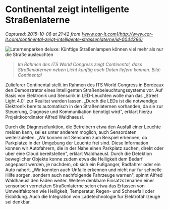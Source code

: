 # Continental zeigt intelligente Straßenlaterne

_Captured: 2015-10-06 at 21:42 from [www.car-it.com](http://www.car-it.com/continental-zeigt-intelligente-strassenlaterne/id-0044296)_

![Laternenparken deluxe: Künftige Straßenlampen können viel mehr als nur die Straße ausleuchten](http://www.car-it.com/wp-content/uploads/2015/10/Continental_PP_Smart_LED_6102015.jpg)

> _Im Rahmen des ITS World Congress zeigt Continental, dass Straßenlaternen neben Licht kunftig auch Daten liefern konnen. Bild: Continental_

Zulieferer Continental stellt im Rahmen des ITS World Congress in Bordeaux den Demonstrator eines intelligenten Straßenbeleuchtungssystems vor. Auf Basis von Elektronik und Sensorik in LED-Leuchten wolle man das „Street Light 4.0″ zur Realitat werden lassen. „Durch die LEDs ist die notwendige Elektronik bereits automatisch in den Straßenlaternen vorhanden, da sie zur Steuerung, Diagnose und Kommunikation benotigt wird", erklart hierzu Projektkoordinator Alfred Waldhaeusl.

Durch die Diagnosefunktion, die Betreibern etwa den Ausfall einer Leuchte melden kann, sei es unter anderem moglich, auch Sensordaten weiterzuleiten. „Wir konnen mit Sensoren zum Beispiel erkennen, ob Parkplatze in der Umgebung der Leuchte frei sind. Diese Information konnen wir Autofahrern, die in der Nahe einen Parkplatz suchen, direkt oder uber eine Cloud bereitstellen", erklart Waldhaeusl. Durch die Detektion beweglicher Objekte konne zudem etwa die Helligkeit dem Bedarf angepasst werden, je nachdem, ob sich ein Fußganger, Radfahrer oder ein Auto nahert. „Wir konnten auch Unfalle erkennen und nicht nur fur schnelle Hilfe sorgen, sondern auch nachfolgende Fahrzeuge warnen", spinnt Alfred Waldhaeusl den Faden weiter. Weitere denkbare Einsatzszenarien einer sensorisch vernetzten Straßenlaterne seien etwa das Erfassen von Umweltfaktoren wie Helligkeit, Temperatur, Regen- und Schneefall oder Eisbildung. Auch die Integration von Ladetechnologie fur Elektrofahrzeuge sei denkbar.
